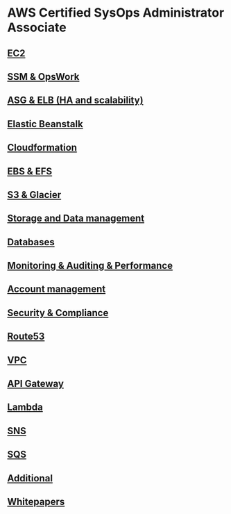 # AWS Certified SysOps Administrator Associate

## [EC2](sections/ec2.md)

## [SSM & OpsWork](sections/ssm_and_opswork.md)

## [ASG & ELB (HA and scalability)](sections/asg_elb.md)

## [Elastic Beanstalk](sections/elastic_beanstalk.md)

## [Cloudformation](sections/cloudformation.md)

## [EBS & EFS](sections/ebs_and_efs.md)

## [S3 & Glacier](sections/s3.md)

## [Storage and Data management](sections/data_management.md)

## [Databases](sections/databases.md)

## [Monitoring & Auditing & Performance](sections/monitor_audit_performance.md)

## [Account management](sections/account_management.md)

## [Security & Compliance](sections/security_and_compliance.md)

## [Route53](sections/route53.md)

## [VPC](sections/vpc.md)

## [API Gateway](sections/api_gw.md)

## [Lambda](sections/lambda.md)

## [SNS](sections/sns.md)

## [SQS](sections/sqs.md)

## [Additional](sections/additional.md)

## [Whitepapers](sections/whitepapers.md)